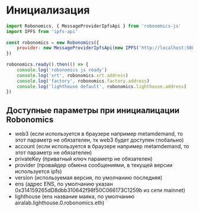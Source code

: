 Инициализация
========

```javascript
import Robonomics, { MessageProviderIpfsApi } from 'robonomics-js'
import IPFS from 'ipfs-api'
​
const robonomics = new Robonomics({
	provider: new MessageProviderIpfsApi(new IPFS('http://localhost:5001'))
})
​
robonomics.ready().then(() => {
	console.log('robonomics js ready')
	console.log('xrt', robonomics.xrt.address)
	console.log('factory', robonomics.factory.address)
	console.log('lighthouse default', robonomics.lighthouse.address)
})
```

## Доступные параметры при инициалицации Robonomics

 - web3 (если используется в браузере например metamdemand, то этот параметр не обязателен, тк web3 будет доступен глобально)
 - account (если используется в браузере например metamdemand, то этот параметр не обязателен)
 - privateKey (приватный ключ параметр не обязателен)
 - provider (провайдер обмена сообщениями, в текущей версии используется ipfs)
 - version (используемая версия, по умолчанию последняя)
 - ens (адрес ENS, по умолчанию указан 0x314159265dD8dbb310642f98f50C066173C1259b из сети mainnet)
 - lighthouse (ens название маяка, по умолчанию airalab.lighthouse.0.robonomics.eth)
